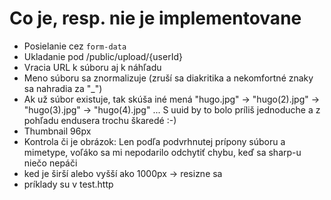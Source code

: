 # Co je, resp. nie je implementovane

- Posielanie cez `form-data`
- Ukladanie pod /public/upload/{userId}
- Vracia URL k súboru aj k náhľadu
- Meno súboru sa znormalizuje (zruší sa diakritika a nekomfortné znaky sa nahradia za "_")
- Ak už súbor existuje, tak skúša iné mená "hugo.jpg" -> "hugo(2).jpg" -> "hugo(3).jpg" -> "hugo(4).jpg" ... S uuid by to bolo príliš jednoduche a z pohľadu endusera trochu škaredé :-)
- Thumbnail 96px
- Kontrola či je obrázok: Len podľa podvrhnutej prípony súboru a mimetype, voľáko sa mi nepodarilo odchytiť chybu, keď sa sharp-u niečo nepáči
- ked je širší alebo vyšší ako 1000px -> resizne sa
- príklady su v test.http
